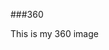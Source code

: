 ###360

This is my 360 image

<script src="//360.vizor.io/scripts/embed.js" data-vizorurl="https://360.vizor.io/embed/v/4xeop" ></script>

###

